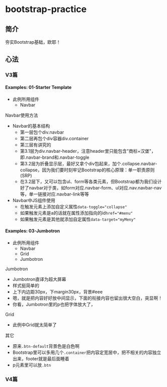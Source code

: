 # bootstrap-practice

## 简介

夯实Bootstrap基础，欧耶！

## 心法

### V3篇

#### Examples: 01-Starter Template 

- 此例所用组件
  - Navbar

Navbar使用方法

  - Navbar的基本结构
    - 第一层包个div.navbar
    - 第二层再包个div容器div.container
    - 第三层有讲究的
    - 第3.1层为div.navbar-header，注意header里只能包含"商标+汉堡"，即.navbar-brand和.navbar-toggle
    - 第3.2层为折叠显示层，最好又拿个div包起来，加个.collapse.navbar-collapse，因为我们要时刻牢记Bootstrap的核心原理：单一职责原则(SRP)
    - 在3.2层下，又可以包含ul、form等各类元素，但Bootstrap都为我们设计好了navbar对于类，如form对应.navbar-form、ul对应.nav.navbar-nav等，单一链接对应.navbar-link等等
  - Navbar中JS组件使用
    - 在触发元素上添加自定义属性`data-toggle="collapse"`
    - 如果触发元素是a的话就在属性添加指向的id`href="#menu"`
    - 如果触发元素是其他就添加自定属性`data-target="myMeny"`

#### Examples: 03-Jumbotron

- 此例所用组件
  - Navbar
  - Grid
  - Jumbotron

Jumbotron
  - Jumbotron直译为超大屏幕
  - 样式挺简单的
  - 上下内边距30px，下margin30px，背景#eee
  - 嗯，就是把内容好好放中间显示，下面的衔接内容也留出很大空白，突显啊！
  - 你看，Jumbotron里的p也把字体放大了，

Grid
  - 此例中Grid就太简单了
  
 其它
   - 原来`.btn-default`背景色是白色啊
   - Bootstrap里可以多用几个`.container`把内容定宽居中，把不相关的内容独立出来，footer就是最后面睡着
   - p元素里可以放`.btn`

### V4篇